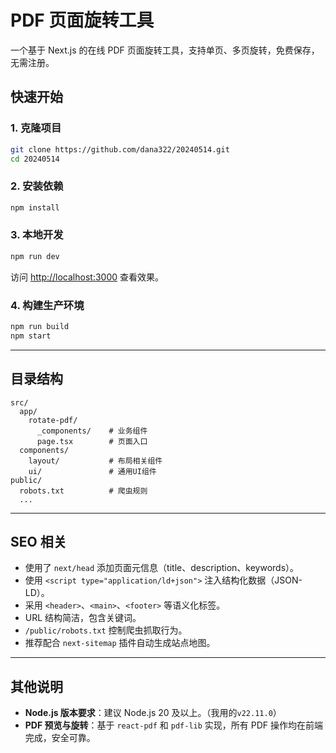 # PDF 页面旋转工具

一个基于 Next.js 的在线 PDF 页面旋转工具，支持单页、多页旋转，免费保存，无需注册。

## 快速开始

### 1. 克隆项目

```bash
git clone https://github.com/dana322/20240514.git
cd 20240514
```

### 2. 安装依赖

```bash
npm install
```

### 3. 本地开发

```bash
npm run dev
```

访问 [http://localhost:3000](http://localhost:3000) 查看效果。

### 4. 构建生产环境

```bash
npm run build
npm start
```

---

## 目录结构

```
src/
  app/
    rotate-pdf/
      _components/    # 业务组件
      page.tsx        # 页面入口
  components/
    layout/           # 布局相关组件
    ui/               # 通用UI组件
public/
  robots.txt          # 爬虫规则
  ...
```

---

## SEO 相关

- 使用了 `next/head` 添加页面元信息（title、description、keywords）。
- 使用 `<script type="application/ld+json">` 注入结构化数据（JSON-LD）。
- 采用 `<header>`、`<main>`、`<footer>` 等语义化标签。
- URL 结构简洁，包含关键词。
- `/public/robots.txt` 控制爬虫抓取行为。
- 推荐配合 `next-sitemap` 插件自动生成站点地图。

---

## 其他说明

- **Node.js 版本要求**：建议 Node.js 20 及以上。（我用的`v22.11.0`）
- **PDF 预览与旋转**：基于 `react-pdf` 和 `pdf-lib` 实现，所有 PDF 操作均在前端完成，安全可靠。
